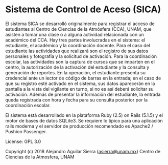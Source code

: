 # Sistema de Control de Aceso (SICA)

El sistema SICA se desarrolló originalmente para registrar el acceso
de estudiantes al Centro de Ciencias de la Atmósfera (CCA), UNAM, que
asisten a tomar una clase o a alguna actividad relacionada con un
académico del CCA. Hay tres partes involucradas en el sistema: el
estudiante, el académico y la coordinación docente. Para el caso del
estudiante las actividades que realizará son el registro de sus datos
personales y fotografía y la solicitud de activación. Para la
coordinación escolar, las actividades son la captura de cursos que se
imparten en el centro, la autorización de la activación del estudiante
y la consulta y generación de reportes. En la operación, el estudiante
presenta su credencial ante un lector de código de barras en la
entrada; en el caso de que su registro esté activado en el sistema,
sus datos aparecerán en la pantalla a la vista del vigilante en turno,
si no es así deberá solicitar su activación. Además de presentar la
información del estudiante, la entrada queda registrada con hora y
fecha para su consulta posterior por la coordinación escolar.

El sistema está desarrollado en la plataforma Ruby (2.5) on Rails
(5.1.5) y el motor de bases de datos SQLite3.  Se requiere lo típico
para una aplicación rails moderna y el servidor de producción
recomendado es Apache2 / Pushion Passenger.

License:  GPL 3.0

Copyright (c) 2018 Alejandro Aguilar Sierra (asierra@unam.mx)
	           Centro de Ciencias de la Atmosfera, UNAM

